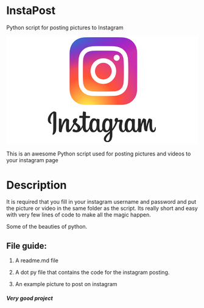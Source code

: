 # InstaPost
Python script for posting pictures to Instagram 

![](insta.jpg)


This is an awesome Python script used for posting pictures and videos to your instagram page 

# Description

It is required that you fill in your instagram username and password and put the picture or video in the same folder as the script. 
Its really short and easy with very few lines of code to make all the magic happen.

Some of the beauties of python. 

## File guide:

1) A readme.md file

2) A dot py file that contains the code for the instagram posting.

3) An example picture to post on instagram 



##### Very good project 
